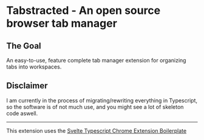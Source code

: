 # Tabstracted - An open source browser tab manager

## The Goal
An easy-to-use, feature complete tab manager extension for organizing tabs into workspaces.

## Disclaimer
I am currently in the process of migrating/rewriting everything in Typescript, so the software is of not much use, and you might see a lot of skeleton code aswell.

------

This extension uses the [Svelte Typescript Chrome Extension Boilerplate](https://github.com/NekitCorp/chrome-extension-svelte-typescript-boilerplate)





